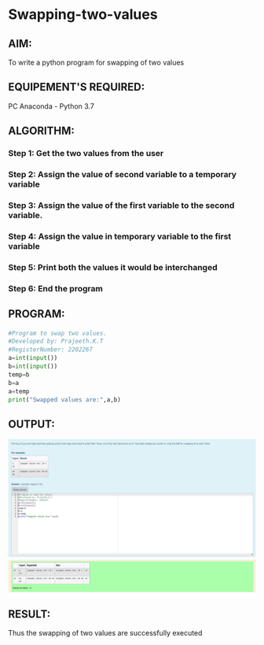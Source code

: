 # Swapping-two-values

## AIM:
To write a python program for swapping of two values

## EQUIPEMENT'S REQUIRED: 
PC
Anaconda - Python 3.7

## ALGORITHM: 

### Step 1: Get the two values from the user
### Step 2: Assign the value of second variable to a temporary variable  
### Step 3: Assign the value of the first variable to the second variable.
### Step 4: Assign the value in temporary variable to the first variable
### Step 5: Print both the values it would be interchanged
### Step 6: End the program

## PROGRAM:
```python
#Program to swap two values.
#Developed by: Prajeeth.K.T
#RegisterNumber: 2202267
a=int(input())
b=int(input())
temp=b
b=a
a=temp
print("Swapped values are:",a,b)
```

## OUTPUT:
![](Swap.png)

## RESULT:
Thus the swapping of two values are successfully executed



